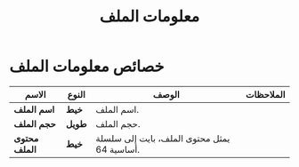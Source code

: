 ﻿---
title: معلومات الملف
second_title: Aspose.Cells Cloud Documen
linktitle: معلومات الملف
type: docs
url: /ar/file-info/
keywords: File Information
description: يدعم Cloud REST تحويل ملفات Excel إلى أنواع مختلفة من صيغ الملفات. تدعم SDK لغات تطوير متنوعة، بما في ذلك Android وGo وNodeJS وRuby وSwift.
weight: 79
kwords: Excel، Office السحابة، REST API، جدول بيانات، PDF، CSV، Json، Markdown، خيارات الحفظ
---
# خصائص معلومات الملف

الاسم | النوع | الوصف | الملاحظات
------------ | ------------- | ------------- | -------------
**اسم الملف** | **خيط** | اسم الملف. |
**حجم الملف** | **طويل** |حجم الملف. |
**محتوى الملف** | **خيط** |يمثل محتوى الملف، بايت إلى سلسلة أساسية 64.
